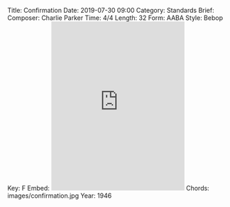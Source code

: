 Title: Confirmation
Date: 2019-07-30 09:00
Category: Standards
Brief:
Composer: Charlie Parker
Time: 4/4
Length: 32
Form: AABA
Style: Bebop
Key: F
Embed: <iframe src="https://open.spotify.com/embed/user/thatdavidmiller/playlist/6LwvWOXNEyi8GRsztZeDiW" width="300" height="380" frameborder="0" allowtransparency="true" allow="encrypted-media"></iframe>
Chords: images/confirmation.jpg
Year: 1946
